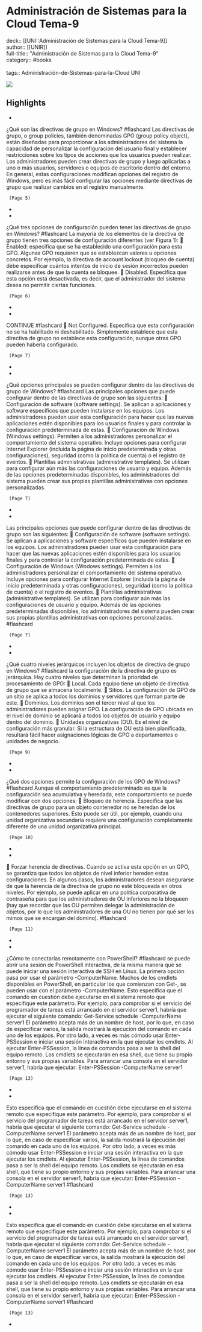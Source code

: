 # Administración de Sistemas para la Cloud Tema-9

deck:: [[UNI::Administración de Sistemas para la Cloud Tema-9]]\
author:: [[UNIR]]\
full-title:: "Administración de Sistemas para la Cloud Tema-9"\
category:: #books\
\
tags:: Administración-de-Sistemas-para-la-Cloud UNI  

![](https://readwise-assets.s3.amazonaws.com/media/uploaded_book_covers/profile_22942/fae11c36-3217-4264-98f0-78802e83eb1f.jpg)

## Highlights
- 
 ¿Qué son las directivas de grupo en Windows? #flashcard 
    Las directivas de grupo, o group policies, también denominadas GPO (group policy object), están diseñadas para proporcionar a los administradores del sistema la capacidad de personalizar la configuración del usuario final y establecer restricciones sobre los tipos de acciones que los usuarios pueden realizar. Los administradores pueden crear directivas de grupo y luego aplicarlas a uno o más usuarios, servidores o equipos de escritorio dentro del entorno. En general, estas configuraciones modifican opciones del registro de Windows, pero es más fácil configurar las opciones mediante directivas de grupo que realizar cambios en el registro manualmente.

     (Page 5)
-
- 
 ¿Qué tres opciones de configuración pueden tener las directivas de grupo en Windows? #flashcard 
    La mayoría de los elementos de la directiva de grupo tienen tres opciones de configuración diferentes (ver Figura 1):  Enabled: especifica que se ha establecido una configuración para esta GPO. Algunas GPO requieren que se establezcan valores u opciones concretos. Por ejemplo, la directiva de account lockout (bloqueo de cuenta) debe especificar cuántos intentos de inicio de sesión incorrectos pueden realizarse antes de que la cuenta se bloquee.  Disabled. Especifica que esta opción está desactivada, es decir, que el administrador del sistema desea no permitir ciertas funciones.

     (Page 6)
-
- 
 CONTINUE #flashcard 
     Not Configured. Especifica que esta configuración no se ha habilitado ni deshabilitado. Simplemente establece que esta directiva de grupo no establece esta configuración, aunque otras GPO pueden haberla configurado.

     (Page 7)
-
- 
 ¿Qué opciones principales se pueden configurar dentro de las directivas de grupo de Windows? #flashcard 
    Las principales opciones que puede configurar dentro de las directivas de grupo son las siguientes:  Configuración de software (software settings). Se aplican a aplicaciones y software específicos que pueden instalarse en los equipos. Los administradores pueden usar esta configuración para hacer que las nuevas aplicaciones estén disponibles para los usuarios finales y para controlar la configuración predeterminada de estas.  Configuración de Windows (Windows settings). Permiten a los administradores personalizar el comportamiento del sistema operativo. Incluye opciones para configurar Internet Explorer (incluida la página de inicio predeterminada y otras configuraciones), seguridad (como la política de cuenta) o el registro de eventos.  Plantillas administrativas (administrative templates). Se utilizan para configurar aún más las configuraciones de usuario y equipo. Además de las opciones predeterminadas disponibles, los administradores del sistema pueden crear sus propias plantillas administrativas con opciones personalizadas.

     (Page 7)
-
- 

Las principales opciones que puede configurar dentro de las directivas de grupo son las siguientes:  Configuración de software (software settings). Se aplican a aplicaciones y software específicos que pueden instalarse en los equipos. Los administradores pueden usar esta configuración para hacer que las nuevas aplicaciones estén disponibles para los usuarios finales y para controlar la configuración predeterminada de estas.  Configuración de Windows (Windows settings). Permiten a los administradores personalizar el comportamiento del sistema operativo. Incluye opciones para configurar Internet Explorer (incluida la página de inicio predeterminada y otras configuraciones), seguridad (como la política de cuenta) o el registro de eventos.  Plantillas administrativas (administrative templates). Se utilizan para configurar aún más las configuraciones de usuario y equipo. Además de las opciones predeterminadas disponibles, los administradores del sistema pueden crear sus propias plantillas administrativas con opciones personalizadas. #flashcard 


     (Page 7)
-
- 
 ¿Qué cuatro niveles jerárquicos incluyen los objetos de directiva de grupo en Windows? #flashcard 
    la configuración de la directiva de grupo es jerárquica. Hay cuatro niveles que determinan la prioridad de procesamiento de GPO:  Local. Cada equipo tiene un objeto de directiva de grupo que se almacena localmente.  Sitios. La configuración de GPO de un sitio se aplica a todos los dominios y servidores que forman parte de este.  Dominios. Los dominios son el tercer nivel al que los administradores pueden asignar GPO. La configuración de GPO ubicada en el nivel de dominio se aplicará a todos los objetos de usuario y equipo dentro del dominio.  Unidades organizativas (OU). Es el nivel de configuración más granular. Si la estructura de OU está bien planificada, resultará fácil hacer asignaciones lógicas de GPO a departamentos o unidades de negocio.

     (Page 9)
-
- 
 ¿Qué dos opciones permite la configuración de los GPO de Windows? #flashcard 
    Aunque el comportamiento predeterminado es que la configuración sea acumulativa y heredada, este comportamiento se puede modificar con dos opciones:  Bloqueo de herencia. Especifica que las directivas de grupo para un objeto contenedor no se heredan de los contenedores superiores. Esto puede ser útil, por ejemplo, cuando una unidad organizativa secundaria requiere una configuración completamente diferente de una unidad organizativa principal.

     (Page 10)
-
- 

 Forzar herencia de directivas. Cuando se activa esta opción en un GPO, se garantiza que todos los objetos de nivel inferior hereden estas configuraciones. En algunos casos, los administradores desean asegurarse de que la herencia de la directiva de grupo no esté bloqueada en otros niveles. Por ejemplo, se puede aplicar en una política corporativa de contraseña para que los administradores de OU inferiores no la bloqueen (hay que recordar que las OU permiten delegar la administración de objetos, por lo que los administradores de una OU no tienen por qué ser los mimos que se encargan del domino). #flashcard 


     (Page 11)
-
- 
 ¿Cómo te conectarías remotamente con PowerShell? #flashcard 
    se puede abrir una sesión de PowerShell interactiva, de la misma manera que se puede iniciar una sesión interactiva de SSH en Linux. La primera opción pasa por usar el parámetro -ComputerName. Muchos de los cmdlets disponibles en PowerShell, en particular los que comienzan con Get-, se pueden usar con el parámetro -ComputerName. Esto especifica que el comando en cuestión debe ejecutarse en el sistema remoto que especifique este parámetro. Por ejemplo, para comprobar si el servicio del programador de tareas está arrancado en el servidor server1, habría que ejecutar el siguiente comando: Get-Service schedule -ComputerName server1 El parámetro acepta más de un nombre de host, por lo que, en caso de especificar varios, la salida mostrará la ejecución del comando en cada uno de los equipos. Por otro lado, a veces es más cómodo usar Enter-PSSession e iniciar una sesión interactiva en la que ejecutar los cmdlets. Al ejecutar Enter-PSSession, la línea de comandos pasa a ser la shell del equipo remoto. Los cmdlets se ejecutarán en esa shell, que tiene su propio entorno y sus propias variables. Para arrancar una consola en el servidor server1, habría que ejecutar: Enter-PSSession -ComputerName server1

     (Page 13)
-
- 

Esto especifica que el comando en cuestión debe ejecutarse en el sistema remoto que especifique este parámetro. Por ejemplo, para comprobar si el servicio del programador de tareas está arrancado en el servidor server1, habría que ejecutar el siguiente comando: Get-Service schedule -ComputerName server1 El parámetro acepta más de un nombre de host, por lo que, en caso de especificar varios, la salida mostrará la ejecución del comando en cada uno de los equipos. Por otro lado, a veces es más cómodo usar Enter-PSSession e iniciar una sesión interactiva en la que ejecutar los cmdlets. Al ejecutar Enter-PSSession, la línea de comandos pasa a ser la shell del equipo remoto. Los cmdlets se ejecutarán en esa shell, que tiene su propio entorno y sus propias variables. Para arrancar una consola en el servidor server1, habría que ejecutar: Enter-PSSession -ComputerName server1 #flashcard 


     (Page 13)
-
- 

Esto especifica que el comando en cuestión debe ejecutarse en el sistema remoto que especifique este parámetro. Por ejemplo, para comprobar si el servicio del programador de tareas está arrancado en el servidor server1, habría que ejecutar el siguiente comando: Get-Service schedule -ComputerName server1 El parámetro acepta más de un nombre de host, por lo que, en caso de especificar varios, la salida mostrará la ejecución del comando en cada uno de los equipos. Por otro lado, a veces es más cómodo usar Enter-PSSession e iniciar una sesión interactiva en la que ejecutar los cmdlets. Al ejecutar Enter-PSSession, la línea de comandos pasa a ser la shell del equipo remoto. Los cmdlets se ejecutarán en esa shell, que tiene su propio entorno y sus propias variables. Para arrancar una consola en el servidor server1, habría que ejecutar: Enter-PSSession -ComputerName server1 #flashcard 


     (Page 13)
-
